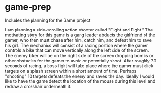 game-prep
=========

Includes the planning for the Game project

I am planning a side-scrolling action shooter called "Flight and Fight."  The motivating story for this game is a gang leader abducts the girlfriend of the gamer, who then must chase after him, catch him, and defeat him to save his girl.  The mechanics will consist of a racing portion where the gamer controls a bike that can move vertically along the left side of the screen.  The enemy biker will be on the right side of the screen dropping bombs or other obstacles for the gamer to avoid or potentially shoot.  After roughly 30 seconds of racing, a boss fight will take place where the gamer must click targets on a splash screen within a short amount of time.  Perhaps "shooting" 10 targets defeats the enemy and saves the day.  Ideally I would like to have the game detect the location of the mouse during this level and redraw a crosshair underneath it.  
